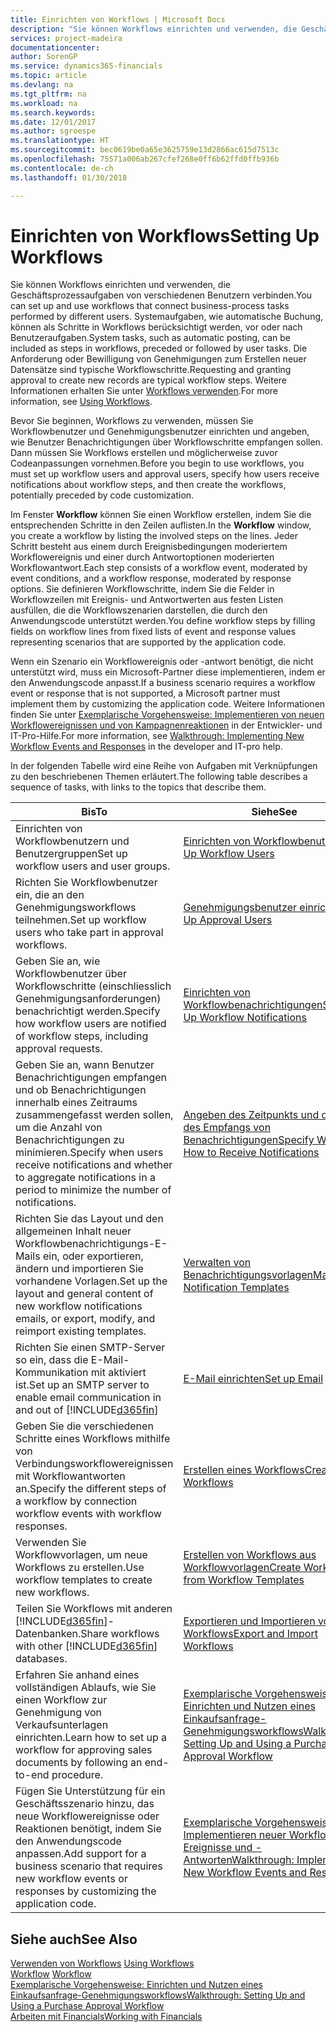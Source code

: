 ```yaml
---
title: Einrichten von Workflows | Microsoft Docs
description: "Sie können Workflows einrichten und verwenden, die Geschäftsprozessaufgaben von verschiedenen Benutzern verbinden. Systemaufgaben, wie automatische Buchung, können als Schritte in Workflows berücksichtigt werden, vor oder nach Benutzeraufgaben. Die Anforderung oder Bewilligung von Genehmigungen zum Erstellen neuer Datensätze sind typische Workflowschritte."
services: project-madeira
documentationcenter: 
author: SorenGP
ms.service: dynamics365-financials
ms.topic: article
ms.devlang: na
ms.tgt_pltfrm: na
ms.workload: na
ms.search.keywords: 
ms.date: 12/01/2017
ms.author: sgroespe
ms.translationtype: HT
ms.sourcegitcommit: bec0619be0a65e3625759e13d2866ac615d7513c
ms.openlocfilehash: 75571a006ab267cfef268e0ff6b62ffd0ffb936b
ms.contentlocale: de-ch
ms.lasthandoff: 01/30/2018

---
```

# <a name="setting-up-workflows"></a><span data-ttu-id="a4ac2-105">Einrichten von Workflows</span><span class="sxs-lookup"><span data-stu-id="a4ac2-105">Setting Up Workflows</span></span>
<span data-ttu-id="a4ac2-106">Sie können Workflows einrichten und verwenden, die Geschäftsprozessaufgaben von verschiedenen Benutzern verbinden.</span><span class="sxs-lookup"><span data-stu-id="a4ac2-106">You can set up and use workflows that connect business-process tasks performed by different users.</span></span> <span data-ttu-id="a4ac2-107">Systemaufgaben, wie automatische Buchung, können als Schritte in Workflows berücksichtigt werden, vor oder nach Benutzeraufgaben.</span><span class="sxs-lookup"><span data-stu-id="a4ac2-107">System tasks, such as automatic posting, can be included as steps in workflows, preceded or followed by user tasks.</span></span> <span data-ttu-id="a4ac2-108">Die Anforderung oder Bewilligung von Genehmigungen zum Erstellen neuer Datensätze sind typische Workflowschritte.</span><span class="sxs-lookup"><span data-stu-id="a4ac2-108">Requesting and granting approval to create new records are typical workflow steps.</span></span> <span data-ttu-id="a4ac2-109">Weitere Informationen erhalten Sie unter [Workflows verwenden](across-use-workflows.md).</span><span class="sxs-lookup"><span data-stu-id="a4ac2-109">For more information, see [Using Workflows](across-use-workflows.md).</span></span>  

 <span data-ttu-id="a4ac2-110">Bevor Sie beginnen, Workflows zu verwenden, müssen Sie Workflowbenutzer und Genehmigungsbenutzer einrichten und angeben, wie Benutzer Benachrichtigungen über Workflowschritte empfangen sollen. Dann müssen Sie Workflows erstellen und möglicherweise zuvor Codeanpassungen vornehmen.</span><span class="sxs-lookup"><span data-stu-id="a4ac2-110">Before you begin to use workflows, you must set up workflow users and approval users, specify how users receive notifications about workflow steps, and then create the workflows, potentially preceded by code customization.</span></span>  

 <span data-ttu-id="a4ac2-111">Im Fenster **Workflow** können Sie einen Workflow erstellen, indem Sie die entsprechenden Schritte in den Zeilen auflisten.</span><span class="sxs-lookup"><span data-stu-id="a4ac2-111">In the **Workflow** window, you create a workflow by listing the involved steps on the lines.</span></span> <span data-ttu-id="a4ac2-112">Jeder Schritt besteht aus einem durch Ereignisbedingungen moderiertem Workflowereignis und einer durch Antwortoptionen moderierten Workflowantwort.</span><span class="sxs-lookup"><span data-stu-id="a4ac2-112">Each step consists of a workflow event, moderated by event conditions, and a workflow response, moderated by response options.</span></span> <span data-ttu-id="a4ac2-113">Sie definieren Workflowschritte, indem Sie die Felder in Workflowzeilen mit Ereignis- und Antwortwerten aus festen Listen ausfüllen, die die Workflowszenarien darstellen, die durch den Anwendungscode unterstützt werden.</span><span class="sxs-lookup"><span data-stu-id="a4ac2-113">You define workflow steps by filling fields on workflow lines from fixed lists of event and response values representing scenarios that are supported by the application code.</span></span>  

 <span data-ttu-id="a4ac2-114">Wenn ein Szenario ein Workflowereignis oder -antwort benötigt, die nicht unterstützt wird, muss ein Microsoft-Partner diese implementieren, indem er den Anwendungscode anpasst.</span><span class="sxs-lookup"><span data-stu-id="a4ac2-114">If a business scenario requires a workflow event or response that is not supported, a Microsoft partner must implement them by customizing the application code.</span></span> <span data-ttu-id="a4ac2-115">Weitere Informationen finden Sie unter [Exemplarische Vorgehensweise: Implementieren von neuen Workflowereignissen und von Kampagnenreaktionen](/dynamics_nav/Walkthrough--Implementing-New-Workflow-Events-and-Responses) in der Entwickler- und IT-Pro-Hilfe.</span><span class="sxs-lookup"><span data-stu-id="a4ac2-115">For more information, see [Walkthrough: Implementing New Workflow Events and Responses](/dynamics_nav/Walkthrough--Implementing-New-Workflow-Events-and-Responses) in the developer and IT-pro help.</span></span>

 <span data-ttu-id="a4ac2-116">In der folgenden Tabelle wird eine Reihe von Aufgaben mit Verknüpfungen zu den beschriebenen Themen erläutert.</span><span class="sxs-lookup"><span data-stu-id="a4ac2-116">The following table describes a sequence of tasks, with links to the topics that describe them.</span></span>  

|<span data-ttu-id="a4ac2-117">**Bis**</span><span class="sxs-lookup"><span data-stu-id="a4ac2-117">**To**</span></span>|<span data-ttu-id="a4ac2-118">**Siehe**</span><span class="sxs-lookup"><span data-stu-id="a4ac2-118">**See**</span></span>|  
|------------|-------------|  
|<span data-ttu-id="a4ac2-119">Einrichten von Workflowbenutzern und Benutzergruppen</span><span class="sxs-lookup"><span data-stu-id="a4ac2-119">Set up workflow users and user groups.</span></span>|[<span data-ttu-id="a4ac2-120">Einrichten von Workflowbenutzern</span><span class="sxs-lookup"><span data-stu-id="a4ac2-120">Set Up Workflow Users</span></span>](across-how-to-set-up-workflow-users.md)|  
|<span data-ttu-id="a4ac2-121">Richten Sie Workflowbenutzer ein, die an den Genehmigungsworkflows teilnehmen.</span><span class="sxs-lookup"><span data-stu-id="a4ac2-121">Set up workflow users who take part in approval workflows.</span></span>|[<span data-ttu-id="a4ac2-122">Genehmigungsbenutzer einrichten</span><span class="sxs-lookup"><span data-stu-id="a4ac2-122">Set Up Approval Users</span></span>](across-how-to-set-up-approval-users.md)|  
|<span data-ttu-id="a4ac2-123">Geben Sie an, wie Workflowbenutzer über Workflowschritte (einschliesslich Genehmigungsanforderungen) benachrichtigt werden.</span><span class="sxs-lookup"><span data-stu-id="a4ac2-123">Specify how workflow users are notified of workflow steps, including approval requests.</span></span>|[<span data-ttu-id="a4ac2-124">Einrichten von Workflowbenachrichtigungen</span><span class="sxs-lookup"><span data-stu-id="a4ac2-124">Setting Up Workflow Notifications</span></span>](across-setting-up-workflow-notifications.md)|  
|<span data-ttu-id="a4ac2-125">Geben Sie an, wann Benutzer Benachrichtigungen empfangen und ob Benachrichtigungen innerhalb eines Zeitraums zusammengefasst werden sollen, um die Anzahl von Benachrichtigungen zu minimieren.</span><span class="sxs-lookup"><span data-stu-id="a4ac2-125">Specify when users receive notifications and whether to aggregate notifications in a period to minimize the number of notifications.</span></span>|[<span data-ttu-id="a4ac2-126">Angeben des Zeitpunkts und der Art des Empfangs von Benachrichtigungen</span><span class="sxs-lookup"><span data-stu-id="a4ac2-126">Specify When and How to Receive Notifications</span></span>](across-how-to-specify-when-and-how-to-receive-notifications.md)|  
|<span data-ttu-id="a4ac2-127">Richten Sie das Layout und den allgemeinen Inhalt neuer Workflowbenachrichtigungs-E-Mails ein, oder exportieren, ändern und importieren Sie vorhandene Vorlagen.</span><span class="sxs-lookup"><span data-stu-id="a4ac2-127">Set up the layout and general content of new workflow notifications emails, or export, modify, and reimport existing templates.</span></span>|[<span data-ttu-id="a4ac2-128">Verwalten von Benachrichtigungsvorlagen</span><span class="sxs-lookup"><span data-stu-id="a4ac2-128">Manage Notification Templates</span></span>](across-how-to-manage-notification-templates.md)|  
|<span data-ttu-id="a4ac2-129">Richten Sie einen SMTP-Server so ein, dass die E-Mail-Kommunikation mit  aktiviert ist.</span><span class="sxs-lookup"><span data-stu-id="a4ac2-129">Set up an SMTP server to enable email communication in and out of</span></span> [!INCLUDE[d365fin](includes/d365fin_md.md)]|[<span data-ttu-id="a4ac2-130">E-Mail einrichten</span><span class="sxs-lookup"><span data-stu-id="a4ac2-130">Set up Email</span></span>](madeira-how-setup-email.md)|
|<span data-ttu-id="a4ac2-131">Geben Sie die verschiedenen Schritte eines Workflows mithilfe von Verbindungsworkflowereignissen mit Workflowantworten an.</span><span class="sxs-lookup"><span data-stu-id="a4ac2-131">Specify the different steps of a workflow by connection workflow events with workflow responses.</span></span>|[<span data-ttu-id="a4ac2-132">Erstellen eines Workflows</span><span class="sxs-lookup"><span data-stu-id="a4ac2-132">Create Workflows</span></span>](across-how-to-create-workflows.md)|  
|<span data-ttu-id="a4ac2-133">Verwenden Sie Workflowvorlagen, um neue Workflows zu erstellen.</span><span class="sxs-lookup"><span data-stu-id="a4ac2-133">Use workflow templates to create new workflows.</span></span>|[<span data-ttu-id="a4ac2-134">Erstellen von Workflows aus Workflowvorlagen</span><span class="sxs-lookup"><span data-stu-id="a4ac2-134">Create Workflows from Workflow Templates</span></span>](across-how-to-create-workflows-from-workflow-templates.md)|  
|<span data-ttu-id="a4ac2-135">Teilen Sie Workflows mit anderen [!INCLUDE[d365fin](includes/d365fin_md.md)]-Datenbanken.</span><span class="sxs-lookup"><span data-stu-id="a4ac2-135">Share workflows with other [!INCLUDE[d365fin](includes/d365fin_md.md)] databases.</span></span>|[<span data-ttu-id="a4ac2-136">Exportieren und Importieren von Workflows</span><span class="sxs-lookup"><span data-stu-id="a4ac2-136">Export and Import Workflows</span></span>](across-how-to-export-and-import-workflows.md)|  
|<span data-ttu-id="a4ac2-137">Erfahren Sie anhand eines vollständigen Ablaufs, wie Sie einen Workflow zur Genehmigung von Verkaufsunterlagen einrichten.</span><span class="sxs-lookup"><span data-stu-id="a4ac2-137">Learn how to set up a workflow for approving sales documents by following an end-to-end procedure.</span></span>|[<span data-ttu-id="a4ac2-138">Exemplarische Vorgehensweise: Einrichten und Nutzen eines Einkaufsanfrage-Genehmigungsworkflows</span><span class="sxs-lookup"><span data-stu-id="a4ac2-138">Walkthrough: Setting Up and Using a Purchase Approval Workflow</span></span>](walkthrough-setting-up-and-using-a-purchase-approval-workflow.md)|  
|<span data-ttu-id="a4ac2-139">Fügen Sie Unterstützung für ein Geschäftsszenario hinzu, das neue Workflowereignisse oder Reaktionen benötigt, indem Sie den Anwendungscode anpassen.</span><span class="sxs-lookup"><span data-stu-id="a4ac2-139">Add support for a business scenario that requires new workflow events or responses by customizing the application code.</span></span>|[<span data-ttu-id="a4ac2-140">Exemplarische Vorgehensweise: Implementieren neuer Workflow-Ereignisse und -Antworten</span><span class="sxs-lookup"><span data-stu-id="a4ac2-140">Walkthrough: Implementing New Workflow Events and Responses</span></span>](/dynamics_nav/Walkthrough--Implementing-New-Workflow-Events-and-Responses)|  

## <a name="see-also"></a><span data-ttu-id="a4ac2-141">Siehe auch</span><span class="sxs-lookup"><span data-stu-id="a4ac2-141">See Also</span></span>  
 <span data-ttu-id="a4ac2-142">[Verwenden von Workflows](across-use-workflows.md) </span><span class="sxs-lookup"><span data-stu-id="a4ac2-142">[Using Workflows](across-use-workflows.md) </span></span>  
 <span data-ttu-id="a4ac2-143">[Workflow](across-workflow.md) </span><span class="sxs-lookup"><span data-stu-id="a4ac2-143">[Workflow](across-workflow.md) </span></span>  
 [<span data-ttu-id="a4ac2-144">Exemplarische Vorgehensweise: Einrichten und Nutzen eines Einkaufsanfrage-Genehmigungsworkflows</span><span class="sxs-lookup"><span data-stu-id="a4ac2-144">Walkthrough: Setting Up and Using a Purchase Approval Workflow</span></span>](walkthrough-setting-up-and-using-a-purchase-approval-workflow.md)  
 [<span data-ttu-id="a4ac2-145">Arbeiten mit Financials</span><span class="sxs-lookup"><span data-stu-id="a4ac2-145">Working with Financials</span></span>](ui-work-product.md)

